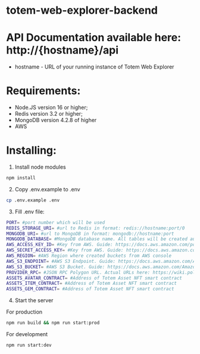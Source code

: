 # totem-web-explorer-backend

# API Documentation available here: http://{hostname}/api

- hostname - URL of your running instance of Totem Web Explorer

# Requirements:

- Node.JS version 16 or higher;
- Redis version 3.2 or higher;
- MongoDB version 4.2.8 of higher
- AWS

# Installing:

1. Install node modules

```sh
npm install
```

2. Copy .env.example to .env

```sh
cp .env.example .env
```

3. Fill .env file:

```sh
PORT= #port number which will be used
REDIS_STORAGE_URI= #url to Redis in format: redis://hostname:port/0
MONGODB_URI= #url to MongoDB in format: mongodb://hostname:port
MONGODB_DATABASE= #MongoDB database name. All tables will be created automatically
AWS_ACCESS_KEY_ID= #Key from AWS. Guide: https://docs.aws.amazon.com/powershell/latest/userguide/pstools-appendix-sign-up.html
AWS_SECRET_ACCESS_KEY= #Key from AWS. Guide: https://docs.aws.amazon.com/powershell/latest/userguide/pstools-appendix-sign-up.html
AWS_REGION= #AWS Region where created buckets from AWS console
AWS_S3_ENDPOINT= #AWS S3 Endpoint. Guide: https://docs.aws.amazon.com/AmazonS3/latest/userguide/WebsiteEndpoints.html
AWS_S3_BUCKET= #AWS S3 Bucket. Guide: https://docs.aws.amazon.com/AmazonS3/latest/userguide/WebsiteEndpoints.html
PROVIDER_RPC= #JSON RPC Polygon URL. Actual URLs here: https://wiki.polygon.technology/docs/develop/metamask/config-polygon-on-metamask/
ASSETS_AVATAR_CONTRACT= #Address of Totem Asset NFT smart contract
ASSETS_ITEM_CONTRACT= #Address of Totem Asset NFT smart contract
ASSETS_GEM_CONTRACT= #Address of Totem Asset NFT smart contract
```

4. Start the server

For production

```sh
npm run build && npm run start:prod
```

For development

```sh
npm run start:dev
```
